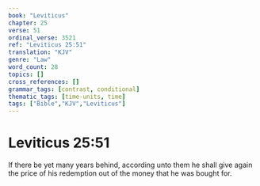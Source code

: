 ```yaml
---
book: "Leviticus"
chapter: 25
verse: 51
ordinal_verse: 3521
ref: "Leviticus 25:51"
translation: "KJV"
genre: "Law"
word_count: 28
topics: []
cross_references: []
grammar_tags: [contrast, conditional]
thematic_tags: [time-units, time]
tags: ["Bible","KJV","Leviticus"]
---
```


# Leviticus 25:51

If there be yet many years behind, according unto them he shall give again the price of his redemption out of the money that he was bought for.
